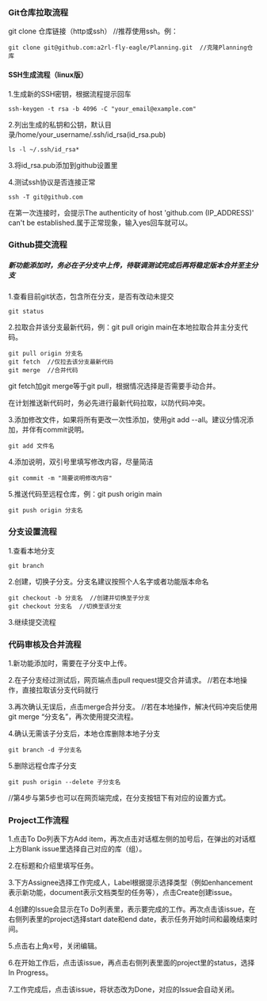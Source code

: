 ### Git仓库拉取流程

git clone 仓库链接（http或ssh） //推荐使用ssh。例：

```
git clone git@github.com:a2rl-fly-eagle/Planning.git  //克隆Planning仓库
```

#### SSH生成流程（linux版）

1.生成新的SSH密钥，根据流程提示回车

```
ssh-keygen -t rsa -b 4096 -C "your_email@example.com" 
```

2.列出生成的私钥和公钥，默认目录/home/your_username/.ssh/id_rsa(id_rsa.pub)

```
ls -l ~/.ssh/id_rsa*
```

3.将id_rsa.pub添加到github设置里

4.测试ssh协议是否连接正常

```
ssh -T git@github.com
```

在第一次连接时，会提示The authenticity of host 'github.com (IP_ADDRESS)' can't be established.属于正常现象，输入yes回车就可以。

### Github提交流程

##### 新功能添加时，务必在子分支中上传，待联调测试完成后再将稳定版本合并至主分支

1.查看目前git状态，包含所在分支，是否有改动未提交

```
git status
```

2.拉取合并该分支最新代码，例：git pull origin main在本地拉取合并主分支代码。

```
git pull origin 分支名
git fetch  //仅拉去该分支最新代码
git merge  //合并代码
```

git fetch加git merge等于git pull，根据情况选择是否需要手动合并。

在计划推送新代码时，务必先进行最新代码拉取，以防代码冲突。

3.添加修改文件，如果将所有更改一次性添加，使用git add --all。建议分情况添加，并伴有commit说明。

```
git add 文件名
```

4.添加说明，双引号里填写修改内容，尽量简洁

```
git commit -m "简要说明修改内容"
```

5.推送代码至远程仓库，例：git push origin main

```
git push origin 分支名
```



### 分支设置流程

1.查看本地分支

```
git branch
```

2.创建，切换子分支。分支名建议按照个人名字或者功能版本命名

```
git checkout -b 分支名  //创建并切换至子分支
git checkout 分支名  //切换至该分支
```

3.继续提交流程

### 代码审核及合并流程

1.新功能添加时，需要在子分支中上传。

2.在子分支经过测试后，网页端点击pull request提交合并请求。 //若在本地操作，直接拉取该分支代码就行

3.再次确认无误后，点击merge合并分支。  //若在本地操作，解决代码冲突后使用git merge “分支名”，再次使用提交流程。

4.确认无需该子分支后，本地仓库删除本地子分支

```
git branch -d 子分支名
```

5.删除远程仓库子分支  

```
git push origin --delete 子分支名
```

//第4步与第5步也可以在网页端完成，在分支按钮下有对应的设置方式。

### Project工作流程

1.点击To Do列表下方Add item，再次点击对话框左侧的加号后，在弹出的对话框上方Blank issue里选择自己对应的库（组）。

2.在标题和介绍里填写任务。

3.下方Assignee选择工作完成人，Label根据提示选择类型（例如enhancement表示新功能，document表示文档类型的任务等），点击Create创建issue。

4.创建的Issue会显示在To Do列表里，表示要完成的工作。再次点击该issue，在右侧列表里的project选择start date和end date，表示任务开始时间和最晚结束时间。

5.点击右上角x号，关闭编辑。

6.在开始工作后，点击该issue，再点击右侧列表里面的project里的status，选择In Progress。

7.工作完成后，点击该issue，将状态改为Done，对应的Issue会自动关闭。

